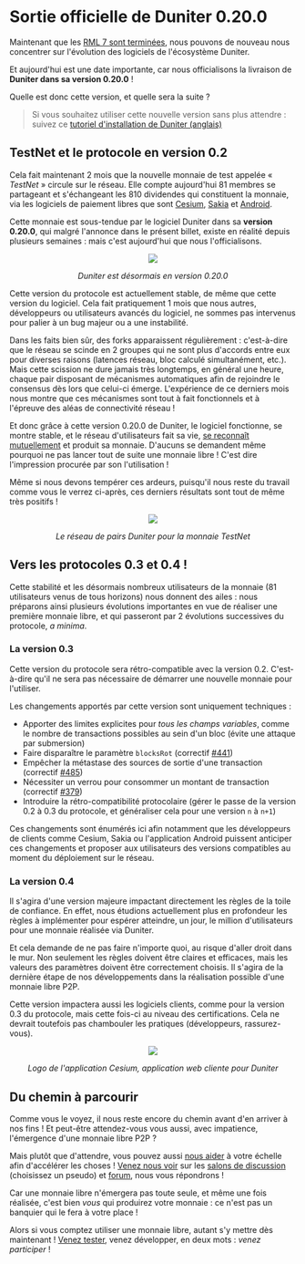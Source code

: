 # Sortie officielle de Duniter 0.20.0

Maintenant que les [RML 7 sont terminées](https://fr.duniter.org/rml7-liens-et-videos/), nous pouvons de nouveau nous concentrer sur l'évolution des logiciels de l'écosystème Duniter.

Et aujourd'hui est une date importante, car nous officialisons la livraison de **Duniter dans sa version 0.20.0** !

Quelle est donc cette version, et quelle sera la suite ?

> Si vous souhaitez utiliser cette nouvelle version sans plus attendre : suivez ce [tutoriel d'installation de Duniter (anglais)](https://forum.duniter.org/t/install-a-duniter-node/900)

## TestNet et le protocole en version 0.2

Cela fait maintenant 2 mois que la nouvelle monnaie de test appelée « *TestNet* » circule sur le réseau. Elle compte aujourd'hui 81 membres se partageant et s'échangeant les 810 dividendes qui constituent la monnaie, via les logiciels de paiement libres que sont [Cesium](http://cesium.duniter.fr), [Sakia](http://sakia-wallet.org/) et [Android](https://play.google.com/store/apps/details?id=org.duniter.android&hl=fr).

Cette monnaie est sous-tendue par le logiciel Duniter dans sa **version 0.20.0**, qui malgré l'annonce dans le présent billet, existe en réalité depuis plusieurs semaines : mais c'est aujourd'hui que nous l'officialisons.

<center>

![](https://forum.duniter.org/uploads/default/original/1X/67a7b7f99a77471a5bae96a467fb9ffa806205ba.png)

*Duniter est désormais en version 0.20.0*

</center>

Cette version du protocole est actuellement stable, de même que cette version du logiciel. Cela fait pratiquement 1 mois que nous autres, développeurs ou utilisateurs avancés du logiciel, ne sommes pas intervenus pour palier à un bug majeur ou a une instabilité.

Dans les faits bien sûr, des forks apparaissent régulièrement : c'est-à-dire que le réseau se scinde en 2 groupes qui ne sont plus d'accords entre eux pour diverses raisons (latences réseau, bloc calculé simultanément, etc.). Mais cette scission ne dure jamais très longtemps, en général une heure, chaque pair disposant de mécanismes automatiques afin de rejoindre le consensus dès lors que celui-ci émerge. L'expérience de ce derniers mois nous montre que ces mécanismes sont tout à fait fonctionnels et à l'épreuve des aléas de connectivité réseau !

Et donc grâce à cette version 0.20.0 de Duniter, le logiciel fonctionne, se montre stable, et le réseau d'utilisateurs fait sa vie, [se reconnaît mutuellement](https://forum.duniter.org/search?q=Demande%20de%20certification) et produit sa monnaie. D'aucuns se demandent même pourquoi ne pas lancer tout de suite une monnaie libre ! C'est dire l'impression procurée par son l'utilisation !

Même si nous devons tempérer ces ardeurs, puisqu'il nous reste du travail comme vous le verrez ci-après, ces derniers résultats sont tout de même très positifs !

<center>

![](https://forum.duniter.org/uploads/default/original/1X/f746ce865f86bcecc583ab5be3b779c13c967c42.png) 

*Le réseau de pairs Duniter pour la monnaie TestNet*

</center>

## Vers les protocoles 0.3 et 0.4 !

Cette stabilité et les désormais nombreux utilisateurs de la monnaie (81 utilisateurs venus de tous horizons) nous donnent des ailes : nous préparons ainsi plusieurs évolutions importantes en vue de réaliser une première monnaie libre, et qui passeront par 2 évolutions successives du protocole,  *a minima*.

### La version 0.3

Cette version du protocole sera rétro-compatible avec la version 0.2. C'est-à-dire qu'il ne sera pas nécessaire de démarrer une nouvelle monnaie pour l'utiliser.

Les changements apportés par cette version sont uniquement techniques&nbsp;: 

* Apporter des limites explicites pour *tous les champs variables*, comme le nombre de transactions possibles au sein d'un bloc (évite une attaque par submersion)
* Faire disparaître le paramètre `blocksRot` (correctif [#441](https://github.com/duniter/duniter/issues/441))
* Empêcher la métastase des sources de sortie d'une transaction (correctif [#485](https://github.com/duniter/duniter/issues/485))
* Nécessiter un verrou pour consommer un montant de transaction (correctif [#379](https://github.com/duniter/duniter/issues/379))
* Introduire la rétro-compatibilité protocolaire (gérer le passe de la version 0.2 à 0.3 du protocole, et généraliser cela pour une version `n` à `n+1`)

Ces changements sont énumérés ici afin notamment que les développeurs de clients comme Cesium, Sakia ou l'application Android puissent anticiper ces changements et proposer aux utilisateurs des versions compatibles au moment du déploiement sur le réseau.

### La version 0.4

Il s'agira d'une version majeure impactant directement les règles de la toile de confiance. En effet, nous étudions actuellement plus en profondeur les règles à implémenter pour espérer atteindre, un jour, le million d'utilisateurs pour une monnaie réalisée via Duniter.

Et cela demande de ne pas faire n'importe quoi, au risque d'aller droit dans le mur. Non seulement les règles doivent être claires et efficaces, mais les valeurs des paramètres doivent être correctement choisis. Il s'agira de la dernière étape de nos développements dans la réalisation possible d'une monnaie libre P2P.

Cette version impactera aussi les logiciels clients, comme pour la version 0.3 du protocole, mais cette fois-ci au niveau des certifications. Cela ne devrait toutefois pas chambouler les pratiques (développeurs, rassurez-vous).

<center>

[![](https://forum.duniter.org/uploads/default/original/1X/7f5c8cc2565800c5d825a8c05df40440e9a546d3.png)](http://cesium.duniter.fr)

*Logo de l'application Cesium, application web cliente pour Duniter*

</center>

## Du chemin à parcourir

Comme vous le voyez, il nous reste encore du chemin avant d'en arriver à nos fins ! Et peut-être attendez-vous vous aussi, avec impatience, l'émergence d'une monnaie libre P2P ?

Mais plutôt que d'attendre, vous pouvez aussi [nous aider](http://fr.duniter.org/contribute) à votre échelle afin d'accélérer les choses ! [Venez nous voir](http://fr.duniter.org/contact/) sur les [salons de discussion](https://jappix.com/?r=duniter@muc.duniter.org) (choisissez un pseudo) et [forum](https://forum.duniter.org), nous vous répondrons !

Car une monnaie libre n'émergera pas toute seule, et même une fois réalisée, c'est bien *vous* qui produirez votre monnaie : ce n'est pas un banquier qui le fera à votre place !

Alors si vous comptez utiliser une monnaie libre, autant s'y mettre dès maintenant ! [Venez tester](http://fr.duniter.org/try/), venez développer, en deux mots : *venez participer* !
